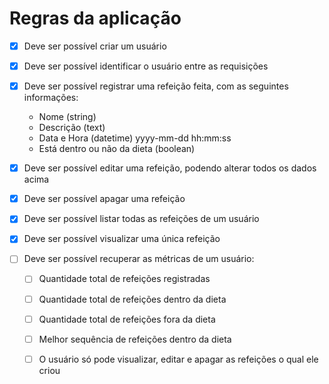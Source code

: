 # Regras da aplicação

- [x] Deve ser possível criar um usuário

- [x] Deve ser possível identificar o usuário entre as requisições

- [x] Deve ser possível registrar uma refeição feita, com as seguintes informações:

  - Nome (string)
  - Descrição (text)
  - Data e Hora (datetime) yyyy-mm-dd hh:mm:ss
  - Está dentro ou não da dieta (boolean)

- [x] Deve ser possível editar uma refeição, podendo alterar todos os dados acima

- [x] Deve ser possível apagar uma refeição

- [x] Deve ser possível listar todas as refeições de um usuário

- [x] Deve ser possível visualizar uma única refeição

- [ ] Deve ser possível recuperar as métricas de um usuário:
  - [ ] Quantidade total de refeições registradas

  - [ ] Quantidade total de refeições dentro da dieta

  - [ ] Quantidade total de refeições fora da dieta

  - [ ] Melhor sequência de refeições dentro da dieta

  - [ ] O usuário só pode visualizar, editar e apagar as refeições o qual ele criou
